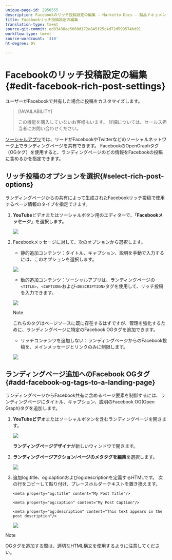 ```yaml
---
unique-page-id: 2950555
description: Facebookのリッチ投稿設定の編集 — Marketto Docs — 製品ドキュメント
title: Facebookリッチ投稿設定の編集
translation-type: tm+mt
source-git-commit: ed83438ae5660d172e845f25c4d72d599574bd91
workflow-type: tm+mt
source-wordcount: '310'
ht-degree: 0%

---
```



# Facebookのリッチ投稿設定の編集{#edit-facebook-rich-post-settings}

ユーザーがFacebookで共有した場合に投稿をカスタマイズします。

>[!AVAILABILITY]
>
>この機能を購入していないお客様もいます。 詳細については、セールス担当者にお問い合わせください。

[ソーシャルアプリ](/help/marketo/product-docs/demand-generation/social/social-functions/add-a-social-button-on-a-landing-page.md)では、リードがFacebookやTwitterなどのソーシャルネットワーク上でランディングページを共有できます。 FacebookのOpenGraphタグ（OGタグ）を使用すると、ランディングページのどの情報をFacebookの投稿に含めるかを指定できます。

## リッチ投稿のオプションを選択{#select-rich-post-options}

ランディングページからの共有によって生成されたFacebookリッチ投稿で使用するページ情報のタイプを指定できます。

1. **YouTube**&#x200B;ビデオまたはソーシャルボタン用のエディターで、「**Facebookメッセージ**」を選択します。

   ![](assets/image2014-9-22-16-3a47-3a21.png)

1. Facebookメッセージに対して、次のオプションから選択します。

   * 静的追加コンテンツ：タイトル、キャプション、説明を手動で入力するには、このオプションを選択します。

   ![](assets/image2014-9-22-16-3a48-3a0.png)

   * 動的追加コンテンツ：ソーシャルアプリは、ランディングページの`<TITLE>`、`<CAPTION>`および`<DESCRIPTION>`タグを使用して、リッチ投稿を入力できます。

   ![](assets/image2014-9-22-16-3a48-3a9.png)

   >[!NOTE]
   >
   >これらのタグはページソースに既に存在するはずですが、管理を強化するために、ランディングページに特定のFacebook OGタグを追加できます。

   * リッチコンテンツを追加しない：ランディングページからのFacebook投稿を、メインメッセージとリンクのみに制限します。

   ![](assets/image2014-9-22-16-3a48-3a18.png)

## ランディングページ追加へのFacebook OGタグ{#add-facebook-og-tags-to-a-landing-page}

ランディングページからFacebook共有に含めるページ要素を制御するには、ランディングページにタイトル、キャプション、説明のFacebook OG(Open Graph)タグを追加します。

1. **YouTubeビデオ**&#x200B;またはソーシャルボタンを含むランディングページを開きます。

   ![](assets/image2014-9-22-16-3a51-3a28.png)

   **ランディングページデザイナ**&#x200B;が新しいウィンドウで開きます。

1. **ランディングページアクション**/**ページのメタタグを編集**&#x200B;を選択します。

   ![](assets/image2014-9-22-16-3a51-3a36.png)

1. 追加log:title、og:captionおよびog:descriptionを定義するHTMLです。 次の行をコピーして貼り付け、プレースホルダーテキストを置き換えます。

   `<meta property="og:title" content="My Post Title"/>`

   `<meta property="og:caption" content="My Post Caption"/>`

   `<meta property="og:description" content="This text appears in the post description"/>`

   ![](assets/image2014-9-22-16-3a52-3a8.png)

>[!NOTE]
>
>OGタグを追加する際は、適切なHTML構文を使用するように注意してください。
